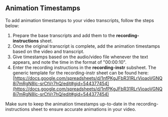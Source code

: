## Animation Timestamps

To add animation timestamps to your video transcripts, follow the steps below:

1.  Prepare the base transcripts and add them to the **recording-instructions** sheet.
2.  Once the original transcript is complete, add the animation timestamps based on the video and transcript.
3.  Give timestamps based on the audio/video file whenever the text appears, and note the time in the format of "00:00:10".
4.  Enter the recording instructions in the **recording-instr** subsheet. The generic template for the recording-instr sheet can be found here: [https://docs.google.com/spreadsheets/d/1nfPKgJFbR31RLrVjoaoVGNQ8i7mRgN8lc-srCtVr7hQ/edit#gid=544377454](https://docs.google.com/spreadsheets/d/1nfPKgJFbR31RLrVjoaoVGNQ8i7mRgN8lc-srCtVr7hQ/edit#gid=544377454)

Make sure to keep the animation timestamps up-to-date in the recording-instructions sheet to ensure accurate animations in your video.
